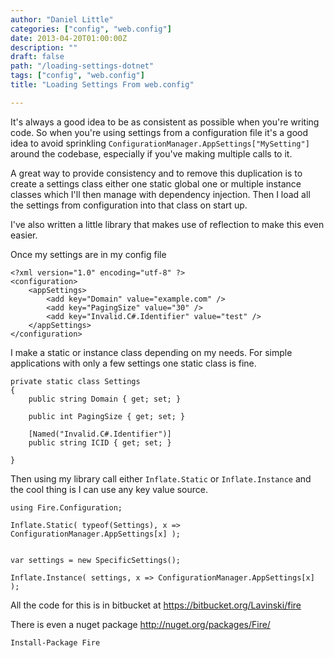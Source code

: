 ```yaml
---
author: "Daniel Little"
categories: ["config", "web.config"]
date: 2013-04-20T01:00:00Z
description: ""
draft: false
path: "/loading-settings-dotnet"
tags: ["config", "web.config"]
title: "Loading Settings From web.config"

---
```


It's always a good idea to be as consistent as possible when you're writing code. So when you're using settings from a configuration file it's a good idea to avoid sprinkling `ConfigurationManager.AppSettings["MySetting"]` around the codebase, especially if you've making multiple calls to it.

A great way to provide consistency and to remove this duplication is to create a settings class either one static global one or multiple instance classes which I'll then manage with dependency injection. Then I load all the settings from configuration into that class on start up.

I've also written a little library that makes use of reflection to make this even easier.

Once my settings are in my config file

	<?xml version="1.0" encoding="utf-8" ?>
	<configuration>   
		<appSettings>
			<add key="Domain" value="example.com" />
			<add key="PagingSize" value="30" />
			<add key="Invalid.C#.Identifier" value="test" />
		</appSettings>
	</configuration>

I make a static or instance class depending on my needs. For simple applications with only a few settings one static class is fine.

	private static class Settings
	{
		public string Domain { get; set; }
		
		public int PagingSize { get; set; }
		
		[Named("Invalid.C#.Identifier")]
		public string ICID { get; set; }

	}

Then using my library call either `Inflate.Static` or `Inflate.Instance` and the cool thing is I can use any key value source.

	using Fire.Configuration;

	Inflate.Static( typeof(Settings), x => ConfigurationManager.AppSettings[x] );


	var settings = new SpecificSettings();

	Inflate.Instance( settings, x => ConfigurationManager.AppSettings[x] );


All the code for this is in bitbucket at https://bitbucket.org/Lavinski/fire

There is even a nuget package http://nuget.org/packages/Fire/

	Install-Package Fire
